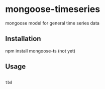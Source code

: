 mongoose-timeseries
===================

mongoose model for general time series data



Installation
------------

npm install mongoose-ts (not yet)


Usage
------------

```

tbd

```

